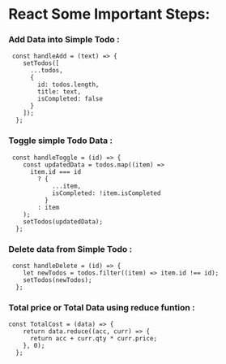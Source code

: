 # React Some Important Steps:

### Add Data into Simple Todo :

```
 const handleAdd = (text) => {
    setTodos([
      ...todos,
      {
        id: todos.length,
        title: text,
        isCompleted: false
      }
    ]);
  };

```

### Toggle simple Todo Data :

```
 const handleToggle = (id) => {
    const updatedData = todos.map((item) =>
      item.id === id
        ? {
            ...item,
            isCompleted: !item.isCompleted
          }
        : item
    );
    setTodos(updatedData);
  };

```

### Delete data from Simple Todo :

```
 const handleDelete = (id) => {
    let newTodos = todos.filter((item) => item.id !== id);
    setTodos(newTodos);
  };

```

### Total price or Total Data using reduce funtion :

```
const TotalCost = (data) => {
    return data.reduce((acc, curr) => {
      return acc + curr.qty * curr.price;
    }, 0);
  };

```